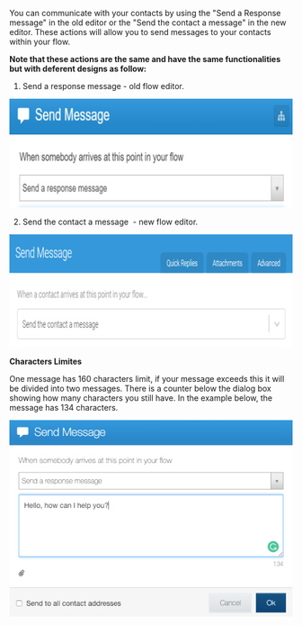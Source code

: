 You can communicate with your contacts by using the "Send a Response message" in the old editor or the "Send the contact a message" in the new editor. These actions will allow you to send messages to your contacts within your flow. 

**Note that these actions are the same and have the same functionalities but with deferent designs as follow:**

1. Send a response message - old flow editor.

![](/img/flow/sendmessage.png)

2. Send the contact a message  - new flow editor.

![](/img/flow/sendmessage1.png)

**Characters Limites** 

One message has 160 characters limit, if your message exceeds this it will be divided into two messages. There is a counter below the dialog box showing how many characters you still have. In the example below, the message has 134 characters.

![](/img/flow/sendmessage2.png)